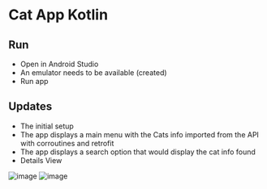 # Cat App Kotlin

## Run

- Open in Android Studio
- An emulator needs to be available (created)
- Run app

## Updates

- The initial setup
- The app displays a main menu with the Cats info imported from the API with corroutines and retrofit
- The app displays a search option that would display the cat info found
- Details View

![image](https://user-images.githubusercontent.com/72326632/182742685-4d3c9f10-622a-4a76-b4b5-aa912fd1533d.png)
![image](https://user-images.githubusercontent.com/72326632/182742707-fa4a8976-6aba-4d51-87ae-07eab855f01a.png)

